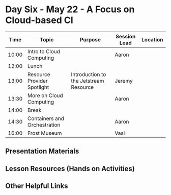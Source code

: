 # Day Six - May 22 - A Focus on Cloud-based CI

| Time | Topic | Purpose | Session Lead | Location |
|------|-------|---------|--------------|----------|
| 10:00 | Intro to Cloud Computing | | Aaron | | 
| 12:00 | Lunch | | | |
| 13:00 | Resource Provider Spotlight | Introduction to the Jetstream Resource | Jeremy | | 
| 13:30 | More on Cloud Computing | | Aaron | | 
| 14:00 | Break | | | | 
| 14:30 | Containers and Orchestration | | Aaron | | 
| 16:00 | Frost Museum | | Vasi | | 

## Presentation Materials

## Lesson Resources (Hands on Activities)

## Other Helpful Links
